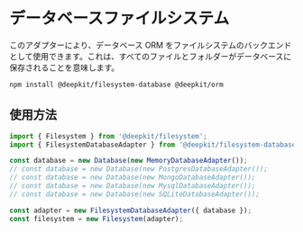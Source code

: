 # データベースファイルシステム

このアダプターにより、データベース ORM をファイルシステムのバックエンドとして使用できます。これは、すべてのファイルとフォルダーがデータベースに保存されることを意味します。

```sh
npm install @deepkit/filesystem-database @deepkit/orm
```

## 使用方法

```typescript
import { Filesystem } from '@deepkit/filesystem';
import { FilesystemDatabaseAdapter } from '@deepkit/filesystem-database';

const database = new Database(new MemoryDatabaseAdapter());
// const database = new Database(new PostgresDatabaseAdapter());
// const database = new Database(new MongoDatabaseAdapter());
// const database = new Database(new MysqlDatabaseAdapter());
// const database = new Database(new SQLiteDatabaseAdapter());

const adapter = new FilesystemDatabaseAdapter({ database });
const filesystem = new Filesystem(adapter);
```